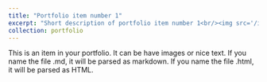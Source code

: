 ```yaml
---
title: "Portfolio item number 1"
excerpt: "Short description of portfolio item number 1<br/><img src='/images/Dalton_trans_page-0001.jpg'>"
collection: portfolio
---
```


This is an item in your portfolio. It can be have images or nice text. If you name the file .md, it will be parsed as markdown. If you name the file .html, it will be parsed as HTML. 
